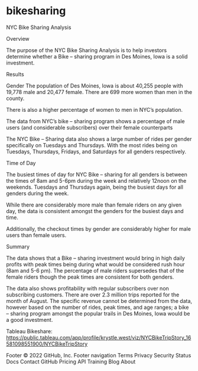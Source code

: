 # bikesharing

NYC Bike Sharing Analysis

Overview

The purpose of the NYC Bike Sharing Analysis is to help investors determine whether a Bike – sharing program in Des Moines, Iowa is a solid investment. 


Results


Gender
The population of Des Moines, Iowa is about 40,255 people with 19,778 male and 20,477 female. There are 699 more women than men in the county. 

There is also a higher percentage of women to men in NYC’s population. 

The data from NYC’s bike – sharing program shows a percentage of male users (and considerable subscribers) over their female counterparts



The NYC Bike – Sharing data also shows a large number of rides per gender specifically on Tuesdays and Thursdays. With the most rides being on Tuesdays, Thursdays, Fridays, and Saturdays for all genders respectively. 

Time of Day

The busiest times of day for NYC Bike – sharing for all genders is between the times of 8am and 5-6pm during the week and relatively 12noon on the weekends. Tuesdays and Thursdays again, being the busiest days for all genders during the week. 




While there are considerably more male than female riders on any given day, the data is consistent amongst the genders for the busiest days and time.




Additionally, the checkout times by gender are considerably higher for male users than female users. 

 
Summary

The data shows that a Bike – sharing investment would bring in high daily profits with peak times being during what would be considered rush hour (8am and 5-6 pm). The percentage of male riders supersedes that of the female riders though the peak times are consistent for both genders. 


The data also shows profitability with regular subscribers over non subscribing customers. There are over 2.3 million trips reported for the month of August. The specific revenue cannot be determined from the data, however based on the number of rides, peak times, and age ranges; a bike – sharing program amongst the popular trails in Des Moines, Iowa would be a good investment. 


Tableau Bikeshare: https://public.tableau.com/app/profile/krystle.west/viz/NYCBikeTripStory_16581098551900/NYCBikeTripStory

Footer
© 2022 GitHub, Inc.
Footer navigation
Terms
Privacy
Security
Status
Docs
Contact GitHub
Pricing
API
Training
Blog
About
